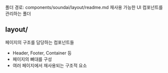 폴더 경로: components/soundai/layout/readme.md
재사용 가능한 UI 컴포넌트를 관리하는 폴더

## layout/
페이지의 구조를 담당하는 컴포넌트들
- Header, Footer, Container 등
- 페이지의 뼈대를 구성
- 여러 페이지에서 재사용되는 구조적 요소
